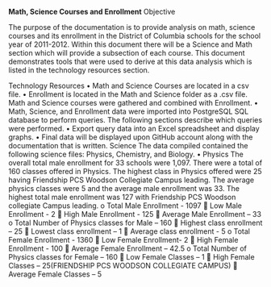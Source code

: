**Math, Science Courses and Enrollment** 
Objective

The purpose of the documentation is to provide analysis on math, science courses and its enrollment in the District of Columbia schools for the school year of 2011-2012. Within this document there will be a Science and Math section which will provide a subsection of each course. This document demonstrates tools that were used to derive at this data analysis which is listed in the technology resources section. 

Technology Resources
•	Math and Science Courses are located in a csv file. 
•	Enrollment is located in the Math and Science folder as a .csv file. Math and Science courses were gathered and combined with Enrollment.
•	Math, Science, and Enrollment data were imported into PostgreSQL SQL database to perform queries.  The following sections describe which queries were performed. 
•	Export query data into an Excel spreadsheet and display graphs.
•	Final data will be displayed upon GitHub account along with the documentation that is written. 
Science
The data compiled contained the following science files: Physics, Chemistry, and Biology. 
•	Physics
The overall total male enrollment for 33 schools were 1,097. There were a total of 160 classes offered in Physics. The highest class in Physics offered were 25 having Friendship PCS Woodson Collegiate Campus leading. The average physics classes were 5 and the average male enrollment was 33. The highest total male enrollment was 127 with Friendship PCS Woodson collegiate Campus leading. 
o	Total Male Enrollment - 1097
	Low Male Enrollment - 2
	High Male Enrollment - 125 
	Average Male Enrollment – 33
o	Total Number of Physics classes for Male – 160
	Highest class enrollment – 25 
	Lowest class enrollment – 1
	Average class enrollment - 5
o	Total Female Enrollment - 1360
	Low Female Enrollment- 2 
	High Female Enrollment - 100
	Average Female Enrollment – 42.5
o	Total Number of Physics classes for Female – 160 
	Low Female Classes – 1 
	High Female Classes – 25(FRIENDSHIP PCS WOODSON COLLEGIATE CAMPUS)
	Average Female Classes – 5 

